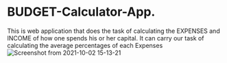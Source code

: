 # BUDGET-Calculator-App. 
This is web application that does the task of calculating the EXPENSES and INCOME of how one spends his or her capital.
It can carry our task of calculating the average percentages of each  Expenses
![Screenshot from 2021-10-02 15-13-21](https://user-images.githubusercontent.com/81313734/135720218-c8909fd7-6c0b-4e2c-98e2-c70ddff332d4.png)
